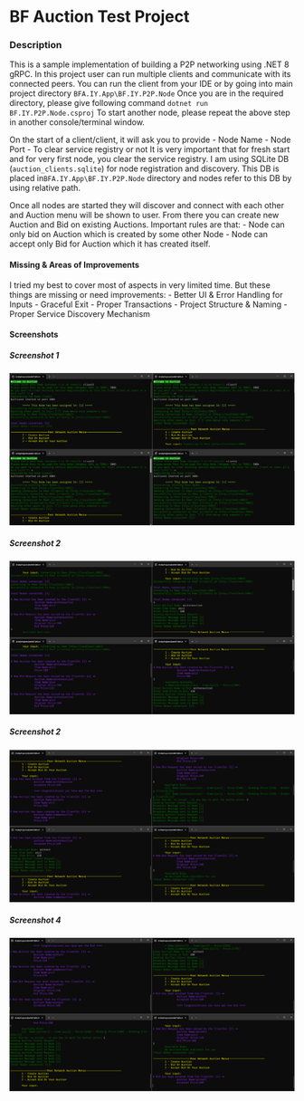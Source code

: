 # BF Auction Test Project
### Description
This is a sample implementation of building a P2P networking using .NET 8 gRPC. In this project user can run multiple clients and communicate with its connected peers. 
You can run the client from your IDE or by going into main project directory `BFA.IY.App\BF.IY.P2P.Node`
Once you are in the required directory, please give following command
`dotnet run BF.IY.P2P.Node.csproj`
To start another node, please repeat the above step in another console/terminal window.

On the start of a client/client, it will ask you to provide 
	- Node Name
	- Node Port
	- To clear service registry or not
It is very important that for fresh start and for very first node, you clear the service registry. I am using SQLite DB (`auction_clients.sqlite`) for node registration and discovery. This DB is placed in`BFA.IY.App\BF.IY.P2P.Node` directory and nodes refer to this DB by using relative path.

Once all nodes are started they will discover and connect with each other and Auction menu will be shown to user. From there you can create new Auction and Bid on existing Auctions. 
Important rules are that:
	- Node can only bid on Auction which is created by some other Node
	- Node can accept only Bid for Auction which it has created itself.

#### Missing & Areas of Improvements
I tried my best to cover most of aspects in very limited time. But these things are missing or need improvements:
	- Better UI & Error Handling for Inputs
	- Graceful Exit
	- Proper Transactions
	- Project Structure & Naming
	- Proper Service Discovery Mechanism

#### Screenshots
##### Screenshot 1
![Screenshot1](https://github.com/imyounas/BFA.IY.App/blob/master/2.png)
##### Screenshot 2
![Screenshot2](https://github.com/imyounas/BFA.IY.App/blob/master/3.png)
##### Screenshot 2
![Screenshot3](https://github.com/imyounas/BFA.IY.App/blob/master/4.png)
##### Screenshot 4
![Screenshot4](https://github.com/imyounas/BFA.IY.App/blob/master/1.png)
